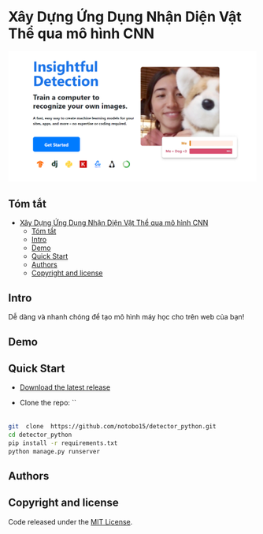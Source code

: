 
# Xây Dựng Ứng Dụng Nhận Diện Vật Thể qua mô hình CNN

![alt text](docs/images/home.png)

## Tóm tắt

- [Xây Dựng Ứng Dụng Nhận Diện Vật Thể qua mô hình CNN](#xây-dựng-ứng-dụng-nhận-diện-vật-thể-qua-mô-hình-cnn)
  - [Tóm tắt](#tóm-tắt)
  - [Intro](#intro)
  - [Demo](#demo)
  - [Quick Start](#quick-start)
  - [Authors](#authors)
  - [Copyright and license](#copyright-and-license)

  

## Intro

Dễ dàng và nhanh chóng để tạo mô hình máy học cho trên web của bạn!

  

## Demo

  
  

## Quick Start  

- [Download the latest release](https://github.com/twbs/bootstrap/archive/v5.3.3.zip)

- Clone the repo: ``

```bash

git  clone  https://github.com/notobo15/detector_python.git
cd detector_python
pip install -r requirements.txt
python manage.py runserver

```
## Authors

## Copyright and license

Code released under the [MIT License](https://github.com/twbs/bootstrap/blob/main/LICENSE).